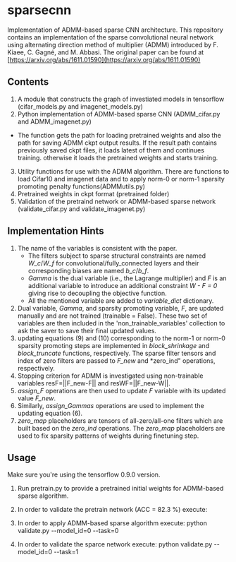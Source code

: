 # sparsecnn
Implementation of ADMM-based sparse CNN architecture.
This repository contains an implementation of the sparse convolutional neural network using alternating direction method of multiplier (ADMM) introduced by F. Kiaee, C. Gagné, and M. Abbasi. The original paper can be found at
[https://arxiv.org/abs/1611.01590](https://arxiv.org/abs/1611.01590)

## Contents

1. A module that constructs the graph of investiated models in tensorflow  (cifar_models.py and imagenet_models.py)
2. Python implementation of ADMM-based sparse CNN (ADMM_cifar.py and ADMM_imagenet.py)
* The function gets the path for loading pretrained weights and also the path for saving ADMM ckpt output results. If the result path contains previously saved ckpt files, it loads latest of them and continues training. otherwise it loads the pretrained weights and starts training.
3. Utility functions for use with the ADMM algorithm. There are functions to load Cifar10 and imagenet data and to apply norm-0 or norm-1 sparsity promoting penalty functions(ADMMutils.py)
4. Pretrained weights in ckpt format (pretrained folder) 
4. Validation of the pretraind network or ADMM-based sparse network (validate_cifar.py and validate_imagenet.py)


## Implementation Hints
1. The name of the variables is consistent with the paper.
    * The filters subject to sparse structural constraints are named *W_c*/*W_f* for convolutional/fully_connected layers and their    corresponding biases are named *b_c*/*b_f*. 
    * *Gamma* is the dual variable (i.e., the Lagrange multiplier) and *F* is an additional variable to introduce an additional constraint *W - F = 0* giving rise to decoupling the objective function. 
    * All the mentioned variable are added to *variable_dict* dictionary. 
2. Dual variable, *Gamma*, and sparsity promoting variable, *F*, are updated manually and are not trained (trainable = False). These two set of variables are then included in the 'non_trainable_variables' collection to ask the saver to save their final updated values.
3. updating equations (9) and (10) corresponding to the norm-1 or norm-0 sparsity promoting steps are implemented in *block_shrinkage* and *block_truncate* functions, respectively. The sparse filter tensors and index of zero filters are passed to *F_new* and *zero_ind" operations, respectively.
4. Stopping criterion for ADMM is investigated using non-trainable variables resF=||F_new-F|| and resWF=||F_new-W||. 
5. *assign_F* operations are then used to update *F* variable with its updated value *F_new*.
6. Similarly, *assign_Gammas* operations are used to implement the updating equation (6). 
7. *zero_map* placeholders are tensors of all-zero/all-one filters which are built based on the *zero_ind* operations. The *zero_map* placeholders are used to fix sparsity patterns of weights during finetuning step.

## Usage

Make sure you're using the tensorflow 0.9.0 version.

1. Run pretrain.py to provide a pretrained initial weights for ADMM-based sparse algorithm.
2. In order to validate the pretrain network (ACC = 82.3 %) execute:
1. In order to apply ADMM-based sparse algorithm execute:
 python validate.py --model_id=0 --task=0 

4. In order to validate the sparce network execute:
 python validate.py --model_id=0 --task=1

